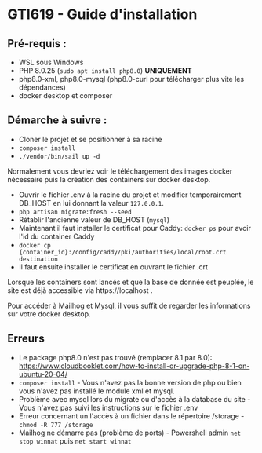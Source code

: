 # GTI619 - Guide d'installation

## Pré-requis : 
- WSL sous Windows
- PHP 8.0.25 (<code>sudo apt install php8.0</code>) <b>UNIQUEMENT</b>
- php8.0-xml, php8.0-mysql (php8.0-curl pour télécharger plus vite les dépendances)
- docker desktop et composer

## Démarche à suivre :
- Cloner le projet et se positionner à sa racine
- `composer install`
- `./vendor/bin/sail up -d`

Normalement vous devriez voir le téléchargement des images docker nécessaire puis la création des containers
sur docker desktop.

- Ouvrir le fichier .env à la racine du projet et modifier temporairement DB_HOST en lui donnant la valeur `127.0.0.1`.
- `php artisan migrate:fresh --seed`
- Rétablir l'ancienne valeur de DB_HOST (`mysql`)
- Maintenant il faut installer le certificat pour Caddy: `docker ps` pour avoir l'id du container Caddy
- `docker cp {container_id}:/config/caddy/pki/authorities/local/root.crt destination`
- Il faut ensuite installer le certificat en ouvrant le fichier .crt

Lorsque les containers sont lancés et que la base de donnée est peuplée,  le site est déjà accessible via https://localhost .

Pour accéder à Mailhog et Mysql, il vous suffit de regarder les informations sur votre docker desktop.

## Erreurs
- Le package php8.0 n'est pas trouvé (remplacer 8.1 par 8.0): https://www.cloudbooklet.com/how-to-install-or-upgrade-php-8-1-on-ubuntu-20-04/
- `composer install` - Vous n'avez pas la bonne version de php ou bien vous n'avez pas installé le module xml et mysql.
- Problème avec mysql lors du migrate ou d'accès à la database du site - Vous n'avez pas suivi les instructions sur le fichier .env
- Erreur concernant un l'accès à un fichier dans le répertoire /storage - `chmod -R 777 /storage`
- Mailhog ne démarre pas (problème de ports) - Powershell admin `net stop winnat` puis `net start winnat`
